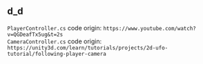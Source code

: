﻿## d_d

 `PlayerController.cs` code origin: `https://www.youtube.com/watch?v=QGDeafTx5ug&t=2s`  
 `CameraController.cs` code origin: `https://unity3d.com/learn/tutorials/projects/2d-ufo-tutorial/following-player-camera`  